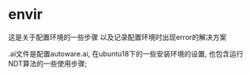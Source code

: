 # envir
这是关于配置环境的一些步骤 以及记录配置环境时出现error的解决方案

.ai文件是配置autoware.ai, 在ubuntu18下的一些安装环境的设置,
也包含运行NDT算法的一些使用步骤;
